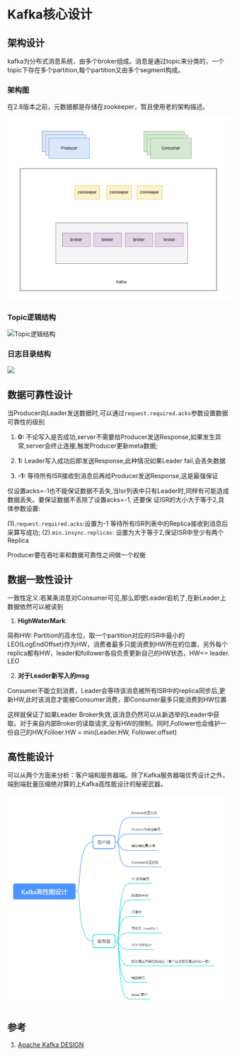 # Kafka核心设计

## 架构设计

kafka为分布式消息系统，由多个broker组成。消息是通过topic来分类的，一个topic下存在多个partition,每个partition又由多个segment构成。

### 架构图

在2.8版本之前，元数据都是存储在zookeeper，暂且使用老的架构描述。

![架构图-image-20220305165222945](images/Kafka核心设计/image-20220305165222945.png)

### Topic逻辑结构

![Topic逻辑结构](http://static.trumandu.top/Topic%E9%80%BB%E8%BE%91%E7%BB%93%E6%9E%84.jpg)

### 日志目录结构

![](http://static.trumandu.top/kfaka%E6%96%87%E4%BB%B6%E7%9B%AE%E5%BD%95%E7%BB%93%E6%9E%84.jpg)

## 数据可靠性设计

当Producer向Leader发送数据时,可以通过`request.required.acks`参数设置数据可靠性的级别

1. **0:** 不论写入是否成功,server不需要给Producer发送Response,如果发生异常,server会终止连接,触发Producer更新meta数据;

2. **1:** Leader写入成功后即发送Response,此种情况如果Leader fail,会丢失数据

3. **-1:** 等待所有ISR接收到消息后再给Producer发送Response,这是最强保证
   
   
   

仅设置acks=-1也不能保证数据不丢失,当Isr列表中只有Leader时,同样有可能造成数据丢失。要保证数据不丢除了设置acks=-1, 还要保 证ISR的大小大于等于2,具体参数设置:

   (1).`request.required.acks`:设置为-1 等待所有ISR列表中的Replica接收到消息后采算写成功;
   (2).`min.insync.replicas`: 设置为大于等于2,保证ISR中至少有两个Replica

Producer要在吞吐率和数据可靠性之间做一个权衡

## 数据一致性设计

一致性定义:若某条消息对Consumer可见,那么即使Leader宕机了,在新Leader上数据依然可以被读到

1. **HighWaterMark**

简称HW: Partition的高水位，取一个partition对应的ISR中最小的LEO(LogEndOffset)作为HW，消费者最多只能消费到HW所在的位置，另外每个replica都有HW，leader和follower各自负责更新自己的HW状态，HW<= leader. LEO

2. **对于Leader新写入的msg**

Consumer不能立刻消费，Leader会等待该消息被所有ISR中的replica同步后,更新HW,此时该消息才能被Consumer消费，即Consumer最多只能消费到HW位置

这样就保证了如果Leader Broker失效,该消息仍然可以从新选举的Leader中获取。对于来自内部Broker的读取请求,没有HW的限制。同时,Follower也会维护一份自己的HW,Folloer.HW = min(Leader.HW, Follower.offset)

## 高性能设计

可以从两个方面来分析：客户端和服务器端。除了Kafka服务器端优秀设计之外，端到端批量压缩绝对算的上Kafka高性能设计的秘密武器。

![image-20220309212827871](images/Kafka核心设计/image-20220309212827871.png)

## 参考

1. [Apache Kafka DESIGN](https://kafka.apache.org/documentation/#design)

